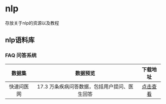 # nlp
存放关于nlp的资源以及教程
## nlp语料库
### FAQ 问答系统

|数据集<span class="Apple-tab-span" style="white-space:pre"></span> |数据预览<span class="Apple-tab-span" style="white-space:pre"></span> |下载地址<span class="Apple-tab-span" style="white-space:pre"></span> | 
| :-: | :-: | :-: |
| 快速问医网<span class="Apple-tab-span" style="white-space:pre"></span> | 17.3 万条疾病问答数据，包括用户提问、医生回答<span class="Apple-tab-span" style="white-space:pre"></span> | [点击查看](https://github.com/1Shaun/nlp/blob/master/datasets/kuaisuwenyi.md)<span class="Apple-tab-span" style="white-space:pre"></span>  |
